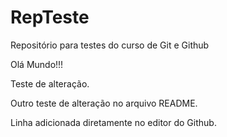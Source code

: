 # RepTeste
 Repositório para testes do curso de Git e Github

Olá Mundo!!!

Teste de alteração.

Outro teste de alteração no arquivo README.

Linha adicionada  diretamente no editor do Github.

